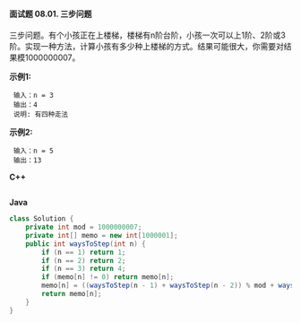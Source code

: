 #### 面试题 08.01. 三步问题

三步问题。有个小孩正在上楼梯，楼梯有n阶台阶，小孩一次可以上1阶、2阶或3阶。实现一种方法，计算小孩有多少种上楼梯的方式。结果可能很大，你需要对结果模1000000007。

**示例1:**

```
 输入：n = 3 
 输出：4
 说明: 有四种走法
```

**示例2:**

```
 输入：n = 5
 输出：13
```

**C++**

```c++
```

**Java**

```java
class Solution { 
    private int mod = 1000000007; 
    private int[] memo = new int[1000001]; 
    public int waysToStep(int n) { 
        if (n == 1) return 1; 
        if (n == 2) return 2; 
        if (n == 3) return 4; 
        if (memo[n] != 0) return memo[n]; 
        memo[n] = ((waysToStep(n - 1) + waysToStep(n - 2)) % mod + waysToStep(n - 3)) % mod; 
        return memo[n]; 
    } 
}
```

